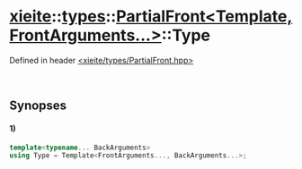 # [xieite](../../../xieite.md)\:\:[types](../../../types.md)\:\:[PartialFront\<Template, FrontArguments...\>](../../PartialFront.md)\:\:Type
Defined in header [<xieite/types/PartialFront.hpp>](../../../../include/xieite/types/PartialFront.hpp)

&nbsp;

## Synopses
#### 1)
```cpp
template<typename... BackArguments>
using Type = Template<FrontArguments..., BackArguments...>;
```
